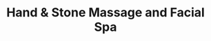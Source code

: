 ---
title: "Hand & Stone Massage and Facial Spa"
url: /parma/hand-and-stone-massage-and-facial-spa/
shop: massage
---